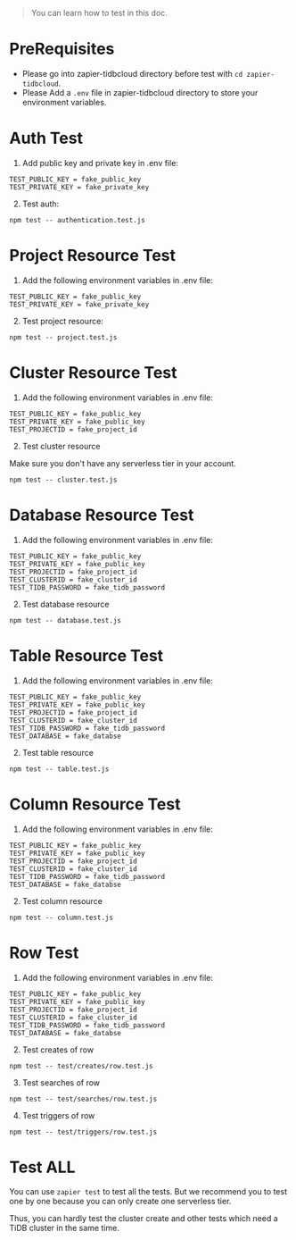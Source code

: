 
> You can learn how to test in this doc.

# PreRequisites

- Please go into zapier-tidbcloud directory before test with `cd zapier-tidbcloud`.
- Please Add a `.env` file in zapier-tidbcloud directory to store your environment variables.

# Auth Test

1. Add public key and private key in .env file:

```
TEST_PUBLIC_KEY = fake_public_key
TEST_PRIVATE_KEY = fake_private_key
```

2. Test auth:

```
npm test -- authentication.test.js
```

# Project Resource Test

1. Add the following environment variables in .env file:

```
TEST_PUBLIC_KEY = fake_public_key
TEST_PRIVATE_KEY = fake_private_key
```

2.  Test project resource:

```
npm test -- project.test.js
```

# Cluster Resource Test

1. Add the following environment variables in .env file:

```
TEST_PUBLIC_KEY = fake_public_key
TEST_PRIVATE_KEY = fake_public_key
TEST_PROJECTID = fake_project_id
```

2. Test cluster resource

Make sure you don't have any serverless tier in your account.

```
npm test -- cluster.test.js
```

# Database Resource Test

1. Add the following environment variables in .env file:

```
TEST_PUBLIC_KEY = fake_public_key
TEST_PRIVATE_KEY = fake_public_key
TEST_PROJECTID = fake_project_id
TEST_CLUSTERID = fake_cluster_id
TEST_TIDB_PASSWORD = fake_tidb_password
```

2. Test database resource

```
npm test -- database.test.js
```

# Table Resource Test

1. Add the following environment variables in .env file:

```
TEST_PUBLIC_KEY = fake_public_key
TEST_PRIVATE_KEY = fake_public_key
TEST_PROJECTID = fake_project_id
TEST_CLUSTERID = fake_cluster_id
TEST_TIDB_PASSWORD = fake_tidb_password
TEST_DATABASE = fake_databse
```

2. Test table resource

```
npm test -- table.test.js
```

# Column Resource Test

1. Add the following environment variables in .env file:

```
TEST_PUBLIC_KEY = fake_public_key
TEST_PRIVATE_KEY = fake_public_key
TEST_PROJECTID = fake_project_id
TEST_CLUSTERID = fake_cluster_id
TEST_TIDB_PASSWORD = fake_tidb_password
TEST_DATABASE = fake_databse
```

2. Test column resource

```
npm test -- column.test.js
```

# Row Test

1. Add the following environment variables in .env file:

```
TEST_PUBLIC_KEY = fake_public_key
TEST_PRIVATE_KEY = fake_public_key
TEST_PROJECTID = fake_project_id
TEST_CLUSTERID = fake_cluster_id
TEST_TIDB_PASSWORD = fake_tidb_password
TEST_DATABASE = fake_databse
```

2. Test creates of row

```
npm test -- test/creates/row.test.js
```

3. Test searches of row

```
npm test -- test/searches/row.test.js
```

4. Test triggers of row

```
npm test -- test/triggers/row.test.js
```

# Test ALL

You can use `zapier test` to test all the tests. But we recommend you to test one by one because you can only create one serverless tier.

Thus, you can hardly test the cluster create and other tests which need a TiDB cluster in the same time.
